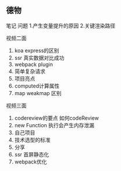 ## 德物
笔记
问题
1.产生变量提升的原因
2.关键渲染路径

视频二面
1. koa express的区别
2. ssr 真实数据对比成功
3. webpack plugin
4. 简单复杂请求
5. 项目亮点
6. computed计算属性
7. map weakmap 区别

视频三面
1. codereview的要点 如何codeReview
2. new Function 执行会产生内存泄漏
3. 自己项目
4. 技术选型的标准
5. 分享
6. ssr 首屏静态化
7. webpack优化



